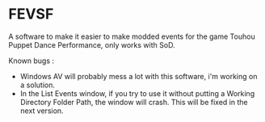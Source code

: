 ﻿# FEVSF

A software to make it easier to make modded events for the game Touhou Puppet Dance Performance, only works with SoD.

Known bugs :
* Windows AV will probably mess a lot with this software, i'm working on a solution.
* In the List Events window, if you try to use it without putting a Working Directory Folder Path, the window will crash. This will be fixed in the next version.